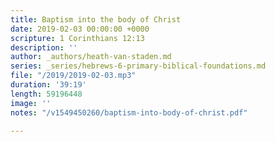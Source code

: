 ```yaml
---
title: Baptism into the body of Christ
date: 2019-02-03 00:00:00 +0000
scripture: 1 Corinthians 12:13
description: ''
author: _authors/heath-van-staden.md
series: _series/hebrews-6-primary-biblical-foundations.md
file: "/2019/2019-02-03.mp3"
duration: '39:19'
length: 59196448
image: ''
notes: "/v1549450260/baptism-into-body-of-christ.pdf"

---
```

